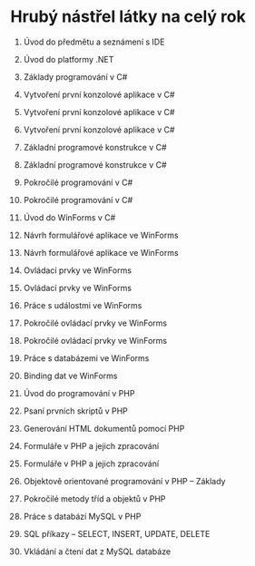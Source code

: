 # Hrubý nástřel látky na celý rok

1.  Úvod do předmětu a seznámení s IDE

2.  Úvod do platformy .NET

3.  Základy programování v C#

4.  Vytvoření první konzolové aplikace v C#

5.  Vytvoření první konzolové aplikace v C#

6.  Vytvoření první konzolové aplikace v C#

7.  Základní programové konstrukce v C#

8.  Základní programové konstrukce v C#

9.  Pokročilé programování v C#

10.  Pokročilé programování v C#

11.  Úvod do WinForms v C#

12.  Návrh formulářové aplikace ve WinForms

13.  Návrh formulářové aplikace ve WinForms

14.  Ovládací prvky ve WinForms

15.  Ovládací prvky ve WinForms

16.  Práce s událostmi ve WinForms

17.  Pokročilé ovládací prvky ve WinForms

18.  Pokročilé ovládací prvky ve WinForms

19.  Práce s databázemi ve WinForms

20.  Binding dat ve WinForms

21.  Úvod do programování v PHP

22.  Psaní prvních skriptů v PHP

23.  Generování HTML dokumentů pomocí PHP

24.  Formuláře v PHP a jejich zpracování

25.  Formuláře v PHP a jejich zpracování

26.  Objektově orientované programování v PHP – Základy

27.  Pokročilé metody tříd a objektů v PHP

28.  Práce s databází MySQL v PHP

29.  SQL příkazy – SELECT, INSERT, UPDATE, DELETE

30.  Vkládání a čtení dat z MySQL databáze
